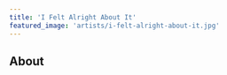 ```yaml
---
title: 'I Felt Alright About It'
featured_image: 'artists/i-felt-alright-about-it.jpg'
---
```


## About



